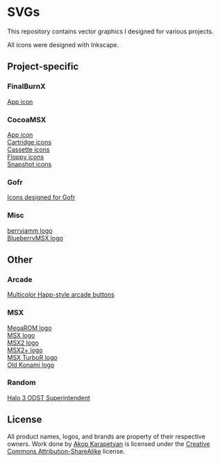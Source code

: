 # SVGs

This repository contains vector graphics I designed for various projects.

All icons were designed with Inkscape.

## Project-specific

### FinalBurnX

[App icon](Logos/FinalBurnX.svg)  

### CocoaMSX

[App icon](Logos/CocoaMSX-Pod.svg)  
[Cartridge icons](MSX/CartridgeIcons.svg)  
[Cassette icons](MSX/CassetteIcons.svg)  
[Floppy icons](MSX/FloppyIcons.svg)  
[Snapshot icons](MSX/SnapshotIcons.svg)  

### Gofr

[Icons designed for Gofr](Gofr/GofrIcons.svg)

### Misc

[berryjamm logo](Logos/berryjamm.svg)  
[BlueberryMSX logo](Logos/BlueberryMSX.svg)  

## Other

### Arcade

[Multicolor Happ-style arcade buttons](Arcade/HappButtons.svg)

### MSX

[MegaROM logo](MSX/MegaROMLogo.svg)  
[MSX logo](MSX/MSXLogo.svg)  
[MSX2 logo](MSX/MSX2Logo.svg)  
[MSX2+ logo](MSX/MSX2PlusLogo.svg)  
[MSX TurboR logo](MSX/MSXTurboRLogo.svg)  
[Old Konami logo](MSX/OldKonamiLogo.svg)  

### Random

[Halo 3 ODST Superintendent](Random/HaloODSTSuperintendent.svg)  

## License

All product names, logos, and brands are property of their respective owners.
Work done by [Akop Karapetyan](http://www.akop.org/) is licensed under the
[Creative Commons Attribution-ShareAlike](http://creativecommons.org/licenses/by-sa/4.0/legalcode)
license.
